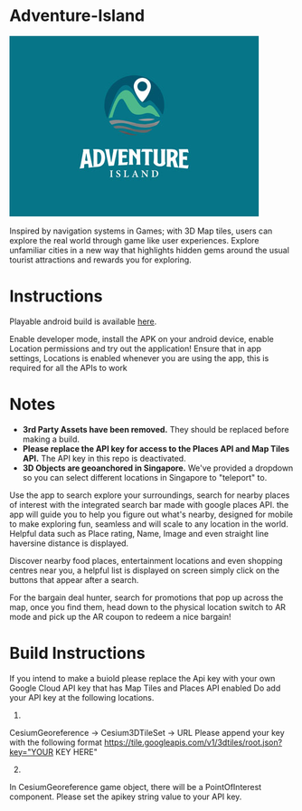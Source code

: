 # Adventure-Island
![](/images/adventure-island-logo.jpg)

Inspired by navigation systems in Games; with 3D Map tiles, users can explore the real world through game like user experiences. Explore unfamiliar cities in a new way that highlights hidden gems around the usual tourist attractions and rewards you for exploring.


# Instructions

Playable android build is available [here](https://drive.google.com/drive/folders/1Nd7OBv_l6md38VjfUcCRLmvWcEmLJTkb?usp=sharing).


Enable developer mode, install the APK on your android device, enable Location permissions and try out the application! 
Ensure that in app settings, Locations is enabled whenever you are using the app, this is required for all the APIs to work

# Notes

- **3rd Party Assets have been removed.** They should be replaced before making a build. 
- **Please replace the API key for access to the Places API and Map Tiles API.** The API key in this repo is deactivated.
- **3D Objects are geoanchored in Singapore.** We've provided a dropdown so you can select different locations in Singapore to "teleport" to.



Use the app to search explore your surroundings, search for nearby places of interest with the integrated search bar made with google places API. 
the app will guide you to help you figure out what's nearby, designed for mobile to make exploring fun, seamless and will scale to any location in the world. 
Helpful data such as Place rating, Name, Image and even straight line haversine distance is displayed.

Discover nearby food places, entertainment locations and even shopping centres near you, a helpful list is displayed on screen simply click on the buttons that appear after a search. 

For the bargain deal hunter, search for promotions that pop up across the map, once you find them, head down to the physical location switch to AR mode and pick up the AR coupon to redeem a nice bargain! 

# Build Instructions
If you intend to make a buiold please replace the Api key with your own Google Cloud API key that has Map Tiles and Places API enabled
Do add your API key at the following locations.

1)
CesiumGeoreference -> Cesium3DTileSet -> URL 
Please append your key with the following format 
https://tile.googleapis.com/v1/3dtiles/root.json?key="YOUR KEY HERE"

2)
In CesiumGeoreference game object, there will be a PointOfInterest component. Please set the apikey string value to your API key.


